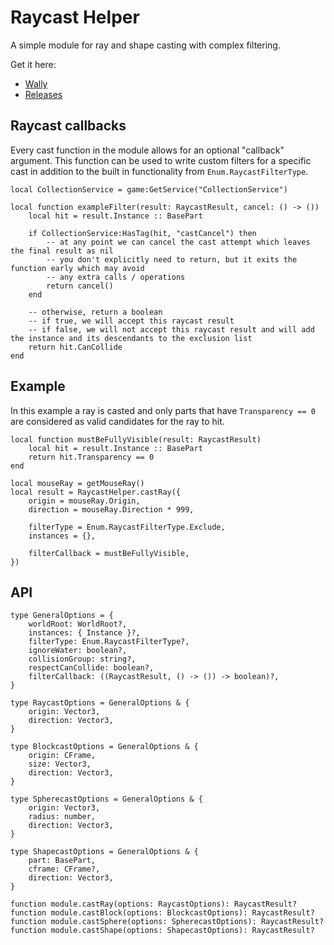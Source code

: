 # Raycast Helper

A simple module for ray and shape casting with complex filtering.

Get it here:

* [Wally](https://wally.run/package/egomoose/raycast-helper)
* [Releases](https://github.com/EgoMoose/raycast-helper/releases)

## Raycast callbacks

Every cast function in the module allows for an optional "callback" argument. This function can be used to write custom filters for a specific cast in addition to the built in functionality from `Enum.RaycastFilterType`.

```Luau
local CollectionService = game:GetService("CollectionService")

local function exampleFilter(result: RaycastResult, cancel: () -> ())
	local hit = result.Instance :: BasePart

	if CollectionService:HasTag(hit, "castCancel") then
		-- at any point we can cancel the cast attempt which leaves the final result as nil
		-- you don't explicitly need to return, but it exits the function early which may avoid
		-- any extra calls / operations
		return cancel()
	end

	-- otherwise, return a boolean
	-- if true, we will accept this raycast result
	-- if false, we will not accept this raycast result and will add the instance and its descendants to the exclusion list
	return hit.CanCollide
end
```

## Example

In this example a ray is casted and only parts that have `Transparency == 0` are considered as valid candidates for the ray to hit.

```Luau
local function mustBeFullyVisible(result: RaycastResult)
	local hit = result.Instance :: BasePart
	return hit.Transparency == 0
end

local mouseRay = getMouseRay()
local result = RaycastHelper.castRay({
	origin = mouseRay.Origin,
	direction = mouseRay.Direction * 999,

	filterType = Enum.RaycastFilterType.Exclude,
	instances = {},

	filterCallback = mustBeFullyVisible,
})
```

## API

```Luau
type GeneralOptions = {
	worldRoot: WorldRoot?,
	instances: { Instance }?,
	filterType: Enum.RaycastFilterType?,
	ignoreWater: boolean?,
	collisionGroup: string?,
	respectCanCollide: boolean?,
	filterCallback: ((RaycastResult, () -> ()) -> boolean)?,
}

type RaycastOptions = GeneralOptions & {
	origin: Vector3,
	direction: Vector3,
}

type BlockcastOptions = GeneralOptions & {
	origin: CFrame,
	size: Vector3,
	direction: Vector3,
}

type SpherecastOptions = GeneralOptions & {
	origin: Vector3,
	radius: number,
	direction: Vector3,
}

type ShapecastOptions = GeneralOptions & {
	part: BasePart,
	cframe: CFrame?,
	direction: Vector3,
}

function module.castRay(options: RaycastOptions): RaycastResult?
function module.castBlock(options: BlockcastOptions): RaycastResult?
function module.castSphere(options: SpherecastOptions): RaycastResult?
function module.castShape(options: ShapecastOptions): RaycastResult?
```